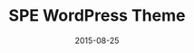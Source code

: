 ---
title: SPE WordPress Theme
description: 
client: 
skills:
  - User Interface
  - Web Design
date: 2015-08-25
finished: true
layout: work
permalink: false
thumbnail: static/spe.jpg
eleventyExcludeFromCollections: true
---